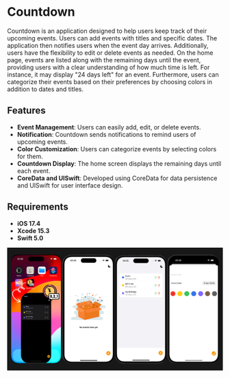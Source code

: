 # Countdown

Countdown is an application designed to help users keep track of their upcoming events. Users can add events with titles and specific dates. The application then notifies users when the event day arrives. Additionally, users have the flexibility to edit or delete events as needed. On the home page, events are listed along with the remaining days until the event, providing users with a clear understanding of how much time is left. For instance, it may display "24 days left" for an event. Furthermore, users can categorize their events based on their preferences by choosing colors in addition to dates and titles.

## Features
- **Event Management**: Users can easily add, edit, or delete events.
- **Notification**: Countdown sends notifications to remind users of upcoming events.
- **Color Customization**: Users can categorize events by selecting colors for them.
- **Countdown Display**: The home screen displays the remaining days until each event.
- **CoreData and UISwift**: Developed using CoreData for data persistence and UISwift for user interface design.

## Requirements
- **iOS 17.4**
- **Xcode 15.3**
- **Swift 5.0**

![](https://github.com/hilalfnisanci/Countdown/blob/main/CountdownPages.png)
